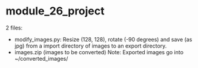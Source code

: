 # module_26_project
2 files:
- modify_images.py: Resize (128, 128), rotate (-90 degrees) and save (as jpg) from a import directory of images to an export directory.
- images.zip (images to be converted)
Note: Exported images go into ~/converted_images/
